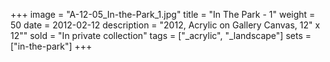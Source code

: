 +++
image = "A-12-05_In-the-Park_1.jpg"
title = "In The Park - 1"
weight = 50
date = 2012-02-12
description = "2012, Acrylic on Gallery Canvas, 12\" x 12\""
sold = "In private collection"
tags = ["_acrylic", "_landscape"]
sets = ["in-the-park"]
+++
